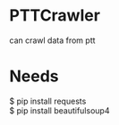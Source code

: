 # PTTCrawler
can crawl data from ptt
<br>
# Needs
$ pip install requests <br>
$ pip install beautifulsoup4
